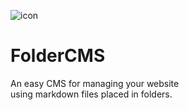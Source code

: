 ![icon](/images/favicon.ico)

# FolderCMS

An easy CMS for managing your website  
using markdown files placed in folders.
